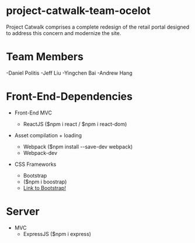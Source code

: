 # project-catwalk-team-ocelot
 Project Catwalk comprises a complete redesign of the retail portal designed to address this concern and modernize the site.
 
 # Team Members
 -Daniel Politis
 -Jeff Liu
 -Yingchen Bai
 -Andrew Hang
 
 # Front-End-Dependencies
 
 - Front-End MVC
    - ReactJS ($npm i react / $npm i react-dom)
 - Asset compilation + loading
    - Webpack ($npm install --save-dev webpack)
    - Webpack-dev 
   
 - CSS Frameworks
    - Bootstrap
     - ($npm i boostrap)
     - [Link to Bootstrap!](https://getbootstrap.com/)

 # Server
 - MVC
   - ExpressJS ($npm i express)

